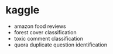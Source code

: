 # kaggle
- amazon food reviews
- forest cover classification
- toxic comment classification
- quora duplicate question identification
